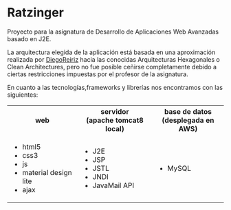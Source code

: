 # Ratzinger

Proyecto para la asignatura de Desarrollo de Aplicaciones Web Avanzadas basado en J2E.

La arquitectura elegida de la aplicación está basada en una aproximación realizada por [DiegoReiriz](https://github.com/DiegoReiriz) hacia las conocidas Arquitecturas Hexagonales o Clean Architectures, pero no fue posible ceñirse completamente debido a ciertas restricciones impuestas por el profesor de la asignatura.

En cuanto a las tecnologías,frameworks y librerías nos encontramos con las siguientes:

<table>
  <tr>
    <th>web</th>
    <th>servidor<br/>(apache tomcat8 local)</th>
    <th>base de datos<br/>(desplegada en AWS)</th>
  </tr>
  <tr>
    <td>
      <ul>
        <li>html5</li>
        <li>css3</li>
        <li>js</li>
        <li>material design lite</li>
        <li>ajax</li>
      </ul>
    </td>
    <td>
      <ul>
        <li>J2E</li>
        <li>JSP</li>
        <li>JSTL</li>
        <li>JNDI</li>
        <li>JavaMail API</li>
      </ul>
    </td>
    <td>
      <ul>
        <li>MySQL</li>
      </ul>
    </td>
  </tr>
</table>
